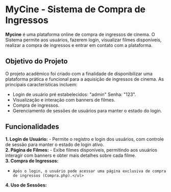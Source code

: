 # MyCine - Sistema de Compra de Ingressos
**Mycine** é uma plataforma online de compra de ingressos de cinema. O Sistema permite aos usuários, fazerem login, visualizar filmes disponíveis, realizar a compra de ingressos e entrar em contato com a plataforma.

## Objetivo do Projeto

O projeto acadêmico foi criado com a finalidade de disponibilizar uma plataforma prática e funcional para a aquisição de ingressos de cinema. As principais características incluem:
* Login de usuário pré estabelecidos: "admin" Senha: "123".
* Visualização e interação com banners de filmes.
* Compra de ingressos.
* Gerenciamento de sessões de usuários para manter o estado do login.

## Funcionalidades  
**1. Login de Usuário:**
     -  Permite o registro e login dos usuários, com controle de sessão para manter o estado de login ativo.     
**2. Página de Filmes:**
      - Exibe filmes disponíveis, permitindo aos usuários interagir com banners e obter mais detalhes sobre cada filme.     
**3. Compra de Ingressos:**  
 -     Após o login, o usuário pode acessar uma página exclusiva de compra de ingressos (Compra.php).</ul>    
**4. Uso de Sessões:**  



